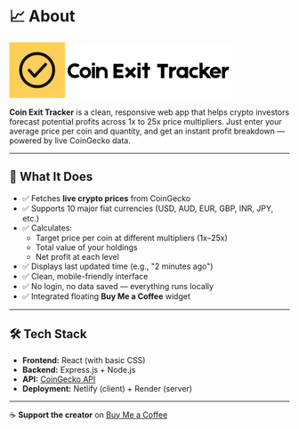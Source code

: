 # 📈 About
![Coin Exit Tracker Logo](./client/public/tick-logo-cet.png)

**Coin Exit Tracker** is a clean, responsive web app that helps crypto investors forecast potential profits across 1x to 25x price multipliers. Just enter your average price per coin and quantity, and get an instant profit breakdown — powered by live CoinGecko data.

---

## 🧠 What It Does

- ✅ Fetches **live crypto prices** from CoinGecko
- ✅ Supports 10 major fiat currencies (USD, AUD, EUR, GBP, INR, JPY, etc.)
- ✅ Calculates:
  - Target price per coin at different multipliers (1x–25x)
  - Total value of your holdings
  - Net profit at each level
- ✅ Displays last updated time (e.g., "2 minutes ago")
- ✅ Clean, mobile-friendly interface
- ✅ No login, no data saved — everything runs locally
- ✅ Integrated floating **Buy Me a Coffee** widget

---

## 🛠️ Tech Stack

- **Frontend:** React (with basic CSS)
- **Backend:** Express.js + Node.js
- **API:** [CoinGecko API](https://www.coingecko.com/en/api)
- **Deployment:** Netlify (client) + Render (server)

---

☕ **Support the creator** on [Buy Me a Coffee](https://www.buymeacoffee.com/emanoj)

